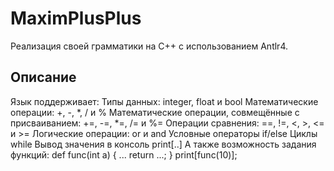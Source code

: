# MaximPlusPlus

Реализация своей грамматики на C++ с использованием Antlr4.

## Описание

Язык поддерживает: 
Типы данных: integer, float и bool
Математические операции: +, -, *, / и %
Математические операции, совмещённые с присваиванием: +=, -=, *=, /= и %=
Операции сравнения: ==, !=, <, >, <= и >=
Логические операции: or и and
Условные операторы if/else
Циклы while
Вывод значения в консоль print[..]
А также возможность задания функций:
def func(int a) {
  ...
  return ...;
}
print[func(10)];
